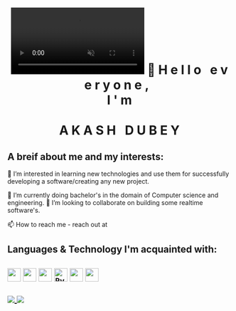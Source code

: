 <link rel="stylesheet" type="text/css" href="style.css">
<p align="center"><h1 align="center">
  <div class="Greeting">
    <video src="smoke.mp4" autoplay muted></video>
  👋
   <span>H</span>
   <span>e</span>
   <span>l</span>
   <span>l</span>
   <span>o</span>
    &nbsp;
   <span>e</span>
   <span>v</span>
   <span>e</span>
   <span>r</span>
   <span>y</span>
   <span>o</span>
   <span>n</span>
   <span>e</span>
   <span>,</span>
    &nbsp;<br>
  <span>I</span>
  <span>'</span>
  <span>m</span>
   </div>
   <br>
  <div class="Name">
  <span>A</span>
  <span>K</span>
  <span>A</span>
  <span>S</span>
  <span>H</span>
    &nbsp;    
  <span>D</span>
  <span>U</span>
  <span>B</span>
  <span>E</span>
  <span>Y</span> 
  </div>  
  </h1> </p>  
  
  <p>
  <h2>A breif about me and my interests:</h2>
👀 I’m interested in learning new technologies and use them for successfully developing a software/creating any new project.

🌱 I’m currently doing bachelor's in the domain of Computer science and engineering.
💞️ I’m looking to collaborate on building some realtime software's.
</p>
  📫 How to reach me - reach out at <a target="_blank" href="https://www.linkedin.com/in/akash-dubey-b94aa8185/">
  <img width="15" height="15" src="https://cdn.svgporn.com/logos/linkedin-icon.svg"></a>
   <a href="mailto:akashdubey24122707@gmail.com?subject=Hi%20Akash,%20From%20Github">
  <img width="15" height="15" src="https://cdn.svgporn.com/logos/google-gmail.svg"></a>
   <img width="15" height="15" src="https://cdn.svgporn.com/logos/twitter.svg">

  <p><h2>Languages & Technology I'm acquainted with:<h2> 
  <code><img width="30" src="https://cdn.svgporn.com/logos/java.svg" ></code>
  <code><img width="30" src="https://cdn.svgporn.com/logos/c.svg"></code>
  <code><img width="30" src="https://cdn.svgporn.com/logos/c-plusplus.svg"></code>
  <code><img width="30" src="https://cdn.svgporn.com/logos/python.svg" alt="Python"></code>
  <code><img width="30" src="https://cdn.svgporn.com/logos/php.svg"></code>
  <code><img width="30" src="https://cdn.svgporn.com/logos/mysql.svg"></code></p>

  <p>
  <a href="https://github.com/Merci24Dec">
  <img align="center" src="https://github-readme-stats.vercel.app/api/top-langs/?username=Merci24Dec&layout=compact&theme=linear&langs_count=10">
</a>

<a href="https://github.com/Merci24Dec">
  <img align="center" src="https://github-readme-stats.vercel.app/api?username=Merci24Dec&show_icons=true&theme=linear&hide_border=true">
</a>
</p>


